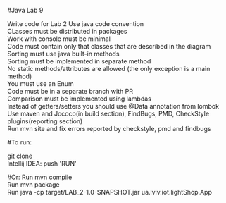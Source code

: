 #Java Lab 9

Write code for Lab 2 Use java code convention  
CLasses must be distributed in packages  
Work with console must be minimal  
Code must contain only that classes that are described in the diagram  
Sorting must use java built-in methods  
Sorting must be implemented in separate method  
No static methods/attributes are allowed (the only exception is a main method)  
You must use an Enum  
Code must be in a separate branch with PR  
Comparison must be implemented using lambdas  
Instead of getters/setters you should use @Data annotation from lombok  
Use maven and Jococo(in build section), FindBugs, PMD, CheckStyle plugins(reporting section)  
Run mvn site and fix errors reported by checkstyle, pmd and findbugs  

#To run:

git clone  
Intellij IDEA: push 'RUN'

#Or:
Run mvn compile  
Run mvn package  
Run java -cp target/LAB_2-1.0-SNAPSHOT.jar ua.lviv.iot.lightShop.App
